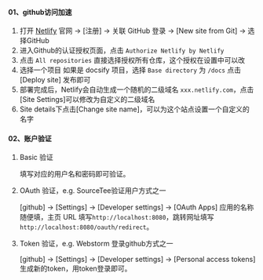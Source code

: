 #### 01、github访问加速

1. 打开 [Netlify]() 官网 -> [注册] -> 关联 GitHub 登录 -> [New site from Git] -> 选择GitHub 
2. 进入Github的认证授权页面，点击 `Authorize Netlify by Netlify`
3. 点击 `All repositories` 直接选择授权所有仓库，这个授权在设置中可以改
4. 选择一个项目 如果是 docsify 项目，选择 `Base directory` 为 `/docs` 点击 [Deploy site] 发布即可
5. 部署完成后，Netlify会自动生成一个随机的二级域名 `xxx.netlify.com`，点击[Site Settings]可以修改为自定义的二级域名
6. Site details下点击[Change site name]，可以为这个站点设置一个自定义的名字



#### 02、账户验证

1. Basic 验证

   填写对应的用户名和密码即可验证。

2. OAuth 验证，e.g. SourceTee验证用户方式之一

   [github] -> [Settings] -> [Developer settings] -> [OAuth Apps] 应用的名称随便填，主页 URL 填写`http://localhost:8080`，跳转网址填写 `http://localhost:8080/oauth/redirect`。

3. Token 验证，e.g. Webstorm 登录github方式之一

   [github] -> [Settings] -> [Developer settings] -> [Personal access tokens] 生成新的token，用token登录即可。

